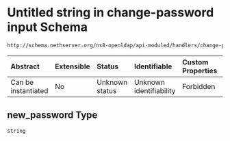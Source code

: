 # Untitled string in change-password input Schema

```txt
http://schema.nethserver.org/ns8-openldap/api-moduled/handlers/change-password/validate-input.json#/properties/new_password
```



| Abstract            | Extensible | Status         | Identifiable            | Custom Properties | Additional Properties | Access Restrictions | Defined In                                                                          |
| :------------------ | :--------- | :------------- | :---------------------- | :---------------- | :-------------------- | :------------------ | :---------------------------------------------------------------------------------- |
| Can be instantiated | No         | Unknown status | Unknown identifiability | Forbidden         | Allowed               | none                | [validate-input.json\*](change-password/validate-input.json "open original schema") |

## new\_password Type

`string`
